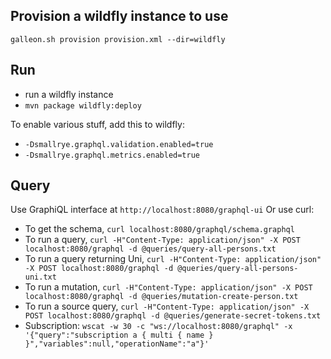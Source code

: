 ## Provision a wildfly instance to use
`galleon.sh provision provision.xml --dir=wildfly`

## Run
- run a wildfly instance 
- `mvn package wildfly:deploy`

To enable various stuff, add this to wildfly:
- `-Dsmallrye.graphql.validation.enabled=true`   
- `-Dsmallrye.graphql.metrics.enabled=true` 

## Query
Use GraphiQL interface at `http://localhost:8080/graphql-ui`
Or use curl:
- To get the schema, `curl localhost:8080/graphql/schema.graphql`
- To run a query, `curl -H"Content-Type: application/json" -X POST localhost:8080/graphql -d @queries/query-all-persons.txt`
- To run a query returning Uni, `curl -H"Content-Type: application/json" -X POST localhost:8080/graphql -d @queries/query-all-persons-uni.txt`
- To run a mutation, `curl -H"Content-Type: application/json" -X POST localhost:8080/graphql -d @queries/mutation-create-person.txt`
- To run a source query, `curl -H"Content-Type: application/json" -X POST localhost:8080/graphql -d @queries/generate-secret-tokens.txt`
- Subscription: `wscat -w 30 -c "ws://localhost:8080/graphql" -x '{"query":"subscription a { multi { name } }","variables":null,"operationName":"a"}'`
